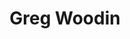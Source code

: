 ---
title: Greg Woodin
type: Academic Portfolio
link: www.gregwoodin.co.uk
github: https://github.com/GregWoodin/gregwoodin.github.io
stacks:
- HTML
- CSS
- Javascript
- Design
description: A personal academic portfolio designed to replace social media sites such as 'LinkedIn' in order to display the achievements and academic progress of masters student Greg Woodin.
img: /assets/img/work_greg-woodin.jpg

featured: true
---